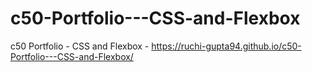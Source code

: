 # c50-Portfolio---CSS-and-Flexbox
c50 Portfolio - CSS and Flexbox - https://ruchi-gupta94.github.io/c50-Portfolio---CSS-and-Flexbox/
